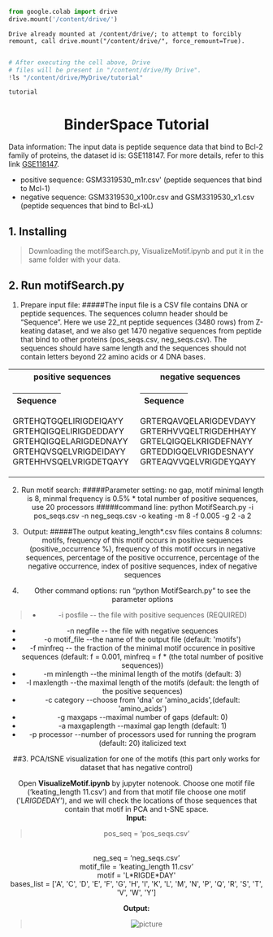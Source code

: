 ```python
from google.colab import drive
drive.mount('/content/drive/')
```

    Drive already mounted at /content/drive/; to attempt to forcibly remount, call drive.mount("/content/drive/", force_remount=True).



```python

```


```python
# After executing the cell above, Drive
# files will be present in "/content/drive/My Drive".
!ls "/content/drive/MyDrive/tutorial"
```

    tutorial


# <center> **BinderSpace Tutorial**

Data information:
The input data is peptide sequence data that bind to Bcl-2 family of proteins, the dataset id is: GSE118147. For more details, refer to this link [GSE118147](https://www.ncbi.nlm.nih.gov/geo/query/acc.cgi?acc=GSE118147).


 

*   positive sequence: GSM3319530_m1r.csv' (peptide sequences that bind to Mcl-1)
*    negative sequence: GSM3319530_x100r.csv and GSM3319530_x1.csv (peptide sequences that bind to Bcl-xL)



>




## 1. Installing

> Downloading the motifSearch.py, VisualizeMotif.ipynb and put it in the same folder with your
data.



## 2. Run motifSearch.py

1.   Prepare input file:
#####The input file is a CSV file contains DNA or peptide sequences. The sequences column header should be “Sequence”. Here we use 22_nt peptide sequences (3480 rows) from Z-keating dataset, and we also get 1470 negative sequences from peptide that bind to other proteins (pos_seqs.csv, neg_seqs.csv). The sequences should have same length and the sequences should not contain letters beyond 22 amino acids or 4 DNA bases.
<center>
<table>
<tr><th> positive sequences </th><th> negative sequences</th></tr>

<tr><td>

Sequence              |            
----------------------|       
GRTEHQTGQELIRIGDEIQAYY      
GRTEHQIGQELIRIGDEDDAYY
GRTEHQIGQELARIGDEDNAYY
GRTEHQVSQELVRIGDEIDAYY
GRTEHHVSQELVRIGDETQAYY

</td><td>

Sequence |
---------|
GRTERQAVQELARIGDEVDAYY
GRTERHVVQELTRIGDEHHAYY
GRTELQIGQELKRIGDEFNAYY
GRTEDDIGQELVRIGDESNAYY
GRTEAQVVQELVRIGDEYQAYY

</td></tr> </table>





















2.   Run motif search:
#####Parameter setting: no gap, motif minimal length is 8, minmal frequency is 0.5% * total number of positive sequences, use 20 processors 
#####command line:
python MotifSearch.py -i pos_seqs.csv -n neg_seqs.csv -o keating -m 8 -f 0.005 -g 2 -a 2 






3.   Output:
#####The output keating_length*.csv files contains 8 columns: motifs, frequency of this motif occurs in positive sequences (positive_occurrence %), frequency of this motif occurs in negative sequences, percentage of the positive occurrence, percentage of the negative occurrence, index of positive sequences, index of negative sequences


4.   Other command options: run “python MotifSearch.py“ to see the parameter options



> *  -i posfile -- the file with positive sequences (REQUIRED)
*   -n negfile -- the file with negative sequences
*  -o motif_file  --the name of the output file (default: 'motifs')
*   -f minfreq -- the fraction of the minimal motif occurence in positive sequences (default: f = 0.001,
minfreq = f * (the total number of positive sequences))
*   -m minlength  --the minimal length of the motifs (default: 3)
*   -l maxlength  --the maximal length of the motifs (default: the length of the positive sequences)
*   -c category --choose from 'dna' or 'amino_acids',(default: 'amino_acids')
*   -g maxgaps --maximal number of gaps (default: 0)
*  -a maxgaplength --maximal gap length (default: 1)
*   -p processor --number of processors used for running the program (default: 20) italicized text

##3. PCA/tSNE visualization for one of the motifs (this part only works for dataset that has negative control)

Open **VisualizeMotif.ipynb** by jupyter notenook. Choose one motif file (‘keating_length 11.csv’) and from that motif file choose one motif ('L*RIGDE*DAY'), and we will check the locations of those sequences that contain that motif in PCA and t-SNE space. 
<br>
**Input:**

> pos_seq = ‘pos_seqs.csv’
<br>
neg_seq = ‘neg_seqs.csv’
<br>
motif_file = ‘keating_length 11.csv’
<br>
motif = 'L*RIGDE*DAY'
<br>
bases_list = ['A', 'C', 'D', 'E', 'F', 'G', 'H', 'I', 'K', 'L', 'M', 'N', 'P', 'Q', 'R', 'S', 'T', 'V', 'W', 'Y']

**Output:**

> ![picture](https://drive.google.com/uc?id=1NTJWKAbM4UbWfiKNFomPj37a6Bv_ROZY)





```python

```
